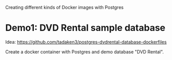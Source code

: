 Creating different kinds of Docker images with Postgres

# Demo1: DVD Rental sample database

Idea: https://github.com/tadaken3/postgres-dvdrental-database-dockerfiles

Create a docker container with Postgres and demo database "DVD Rental". 
